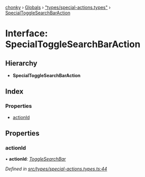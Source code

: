[chonky](../README.md) › [Globals](../globals.md) › ["types/special-actions.types"](../modules/_types_special_actions_types_.md) › [SpecialToggleSearchBarAction](_types_special_actions_types_.specialtogglesearchbaraction.md)

# Interface: SpecialToggleSearchBarAction

## Hierarchy

* **SpecialToggleSearchBarAction**

## Index

### Properties

* [actionId](_types_special_actions_types_.specialtogglesearchbaraction.md#actionid)

## Properties

###  actionId

• **actionId**: *[ToggleSearchBar](../enums/_types_special_actions_types_.specialaction.md#togglesearchbar)*

*Defined in [src/types/special-actions.types.ts:44](https://github.com/TimboKZ/Chonky/blob/4792a84/src/types/special-actions.types.ts#L44)*
